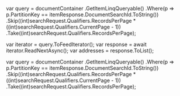 
var query = documentContainer
    .GetItemLinqQueryable<AddressMainEntity>()
    .Where(p => p.PartitionKey == itemResponse.DocumentSearchId.ToString())
    .Skip((int)searchRequest.Qualifiers.RecordsPerPage * ((int)searchRequest.Qualifiers.CurrentPage - 1))
    .Take((int)searchRequest.Qualifiers.RecordsPerPage);

var iterator = query.ToFeedIterator();
var response = await iterator.ReadNextAsync();
var addresses = response.ToList();




var query = documentContainer
    .GetItemLinqQueryable<AddressMainEntity>()
    .Where(p => p.PartitionKey == itemResponse.DocumentSearchId.ToString())
    .Skip((int)searchRequest.Qualifiers.RecordsPerPage * ((int)searchRequest.Qualifiers.CurrentPage - 1))
    .Take((int)searchRequest.Qualifiers.RecordsPerPage);
